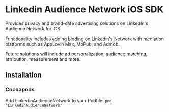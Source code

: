 [//]: # ([![Version]&#40;https://img.shields.io/cocoapods/v/TestGithubCI?color=green&label=Podspec&#41;]&#40;https://github.com/CocoaPods/Specs/commit/9bccf4064cd4c62fdbcd4151889f464311c3c19a&#41;)

[//]: # (![Platform]&#40;https://img.shields.io/cocoapods/p/TestGithubCI&#41;)

[//]: # ([![License]&#40;https://img.shields.io/github/license/heguanyu/TestGithubCI&#41;]&#40;https://github.com/heguanyu/TestGithubCI/blob/main/LICENSE&#41;)

[//]: # ([![Validation]&#40;https://github.com/heguanyu/TestGithubCI/actions/workflows/validation.yml/badge.svg?branch=main&#41;]&#40;https://sonarcloud.io/summary/overall?id=heguanyu_TestGithubCI&#41;)

[//]: # ([![Release]&#40;https://github.com/linkedin/audience-network-ios/actions/workflows/release.yml/badge.svg?branch=main&#41;]&#40;https://github.com/linkedin/audience-network-ios/actions/workflows/release.yml&#41;)

# Linkedin Audience Network iOS SDK
Provides privacy and brand-safe advertising solutions on LinkedIn's Audience Network for iOS.

Functionality includes adding bidding on Linkedin's Network with mediation platforms such as AppLovin Max, MoPub, and Admob.

Future solutions will include ad personalization, audience matching, attribution, measurement and more.


## Installation
### Cocoapods
Add LinkedinAudienceNetwork to your Podfile: `pod 'LinkedinAudienceNetwork'`
